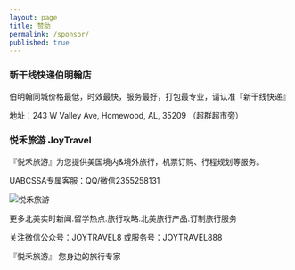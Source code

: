 ```yaml
---
layout: page
title: 赞助
permalink: /sponsor/
published: true
---
```


### 新干线快递伯明翰店

伯明翰同城价格最低，时效最快，服务最好，打包最专业，请认准『新干线快递』

地址：243 W Valley Ave, Homewood, AL, 35209 （超群超市旁）



### 悦禾旅游 JoyTravel 

『悦禾旅游』为您提供美国境内&境外旅行，机票订购、行程规划等服务。

UABCSSA专属客服：QQ/微信2355258131

![悦禾旅游](https://i.imgur.com/l0QfTpD.jpg)

更多北美实时新闻.留学热点.旅行攻略.北美旅行产品.订制旅行服务

关注微信公众号：JOYTRAVEL8 或服务号：JOYTRAVEL888

『悦禾旅游』 您身边的旅行专家
